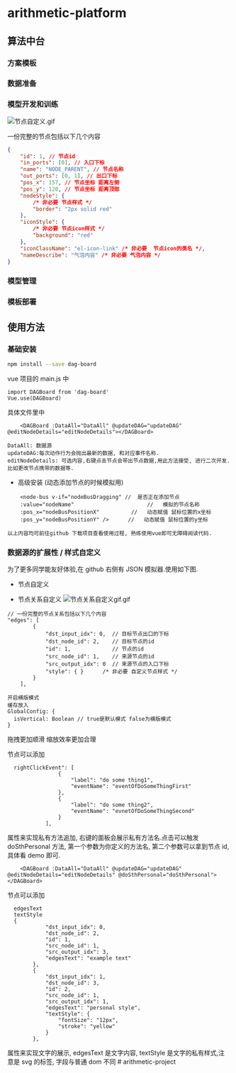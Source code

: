 # arithmetic-platform

## 算法中台

### 方案模板

### 数据准备

### 模型开发和训练

![节点自定义.gif](https://user-gold-cdn.xitu.io/2019/9/3/16cf62377ad04cab?w=480&h=272&f=gif&s=1433004)

一份完整的节点包括以下几个内容

```json
{
    "id": 1, // 节点id
    "in_ports": [0], // 入口下标
    "name": "NODE_PARENT", // 节点名称
    "out_ports": [0, 1], // 出口下标
    "pos_x": 157, // 节点坐标 距离左侧
    "pos_y": 120, // 节点坐标 距离顶部
    "nodeStyle": {
        /* 非必要 节点样式 */
        "border": "2px solid red"
    },
    "iconStyle": {
        /* 非必要 节点icon样式 */
        "background": "red"
    },
    "iconClassName": "el-icon-link" /* 非必要  节点icon的类名 */,
    "nameDescribe": "气泡内容" /* 非必要 气泡内容 */
}
```

### 模型管理

### 模板部署

## 使用方法

### 基础安装

```bash
npm install --save dag-board
```

vue 项目的 main.js 中

```
import DAGBoard from 'dag-board'
Vue.use(DAGBoard)
```

具体文件里中

```
    <DAGBoard :DataAll="DataAll" @updateDAG="updateDAG" @editNodeDetails="editNodeDetails"></DAGBoard>
```

```
DataAll: 数据源
updateDAG:每次动作行为会抛出最新的数据, 和对应事件名称.
editNodeDetails: 可选内容,右键点击节点会带出节点数据,用此方法接受, 进行二次开发.比如更改节点携带的数据等.
```

-   高级安装 (动态添加节点的时候模拟用)

```
    <node-bus v-if="nodeBusDragging" //  是否正在添加节点
    :value="nodeName"                       //   模拟的节点名称
    :pos_x="nodeBusPositionX"          //   动态赋值 鼠标位置的x坐标
    :pos_y="nodeBusPositionY" />      //   动态赋值 鼠标位置的y坐标
```

`以上内容均可前往github 下载项目查看使用过程, 熟练使用vue即可无障碍阅读代码.`

### 数据源的扩展性 / 样式自定义

为了更多同学能友好体验,在 github 右侧有 JSON 模拟器.使用如下图.

-   节点自定义

*   节点关系自定义
    ![节点关系自定义gif.gif](https://user-gold-cdn.xitu.io/2019/9/3/16cf62376ae8ea72?w=480&h=272&f=gif&s=1817977)

```
// 一份完整的节点关系包括以下几个内容
"edges": [
		{
			"dst_input_idx": 0,  // 目标节点出口的下标
			"dst_node_id": 2,    // 目标节点的id
			"id": 1,             // 节点的id
			"src_node_id": 1,    // 来源节点的id
			"src_output_idx": 0  // 来源节点的入口下标
            "style": { }      /* 非必要 自定义节点样式 */
		}
	],
```

```
开启横版模式
缓存放入
GlobalConfig: {
  isVertical: Boolean // true是默认模式 false为横版模式
}
```

拖拽更加顺滑
缩放效率更加合理

节点可以添加

```
  rightClickEvent": [
				{
					"label": "do some thing1",
					"eventName": "eventOfDoSomeThingFirst"
				},
				{
					"label": "do some thing2",
					"eventName": "evnetOfDoSomeThingSecond"
				}
			],
```

属性来实现私有方法追加, 右键的面板会展示私有方法名.点击可以触发 doSthPersonal 方法, 第一个参数为你定义的方法名, 第二个参数可以拿到节点 id, 具体看 demo 即可.

```
    <DAGBoard :DataAll="DataAll" @updateDAG="updateDAG" @editNodeDetails="editNodeDetails" @doSthPersonal="doSthPersonal"></DAGBoard>
```

节点可以添加

```
  edgesText
  textStyle
  {
			"dst_input_idx": 0,
			"dst_node_id": 2,
			"id": 1,
			"src_node_id": 1,
			"src_output_idx": 3,
			"edgesText": "example text"
		},
		{
			"dst_input_idx": 1,
			"dst_node_id": 3,
			"id": 2,
			"src_node_id": 1,
			"src_output_idx": 1,
			"edgesText": "personal style",
			"textStyle": {
				"fontSize": "12px",
				"stroke": "yellow"
			}
		},
```

属性来实现文字的展示, edgesText 是文字内容, textStyle 是文字的私有样式,注意是 svg 的标签, 字段与普通 dom 不同
#   a r i t h m e t i c - p r o j e c t  
 
